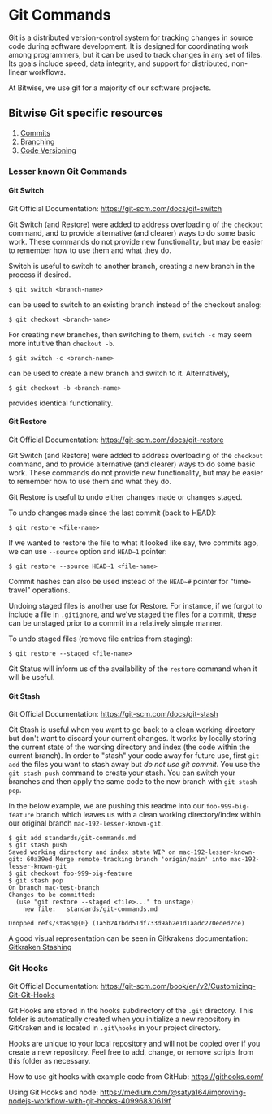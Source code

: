 # Git Commands

Git is a distributed version-control system for tracking changes in source code during software development. It is designed for coordinating work among programmers, but it can be used to track changes in any set of files. Its goals include speed, data integrity, and support for distributed, non-linear workflows.

At Bitwise, we use git for a majority of our software projects.

## Bitwise Git specific resources

1. [Commits](commits.md)
2. [Branching](branching.md)
3. [Code Versioning](code-versioning.md)

### Lesser known Git Commands

#### Git Switch

Git Official Documentation: https://git-scm.com/docs/git-switch

Git Switch (and Restore) were added to address overloading of the `checkout` command, and to provide alternative (and clearer) ways to do some basic work.
These commands do not provide new functionality, but may be easier to remember how to use them and what they do.

Switch is useful to switch to another branch, creating a new branch in the process if desired.

```shell
$ git switch <branch-name>
```

can be used to switch to an existing branch instead of the checkout analog:

```shell
$ git checkout <branch-name>
```

For creating new branches, then switching to them, `switch -c` may seem more intuitive than `checkout -b`.

```shell
$ git switch -c <branch-name>
```

can be used to create a new branch and switch to it. Alternatively,

```shell
$ git checkout -b <branch-name>
```

provides identical functionality.

#### Git Restore

Git Official Documentation: https://git-scm.com/docs/git-restore

Git Switch (and Restore) were added to address overloading of the `checkout` command, and to provide alternative (and clearer) ways to do some basic work.
These commands do not provide new functionality, but may be easier to remember how to use them and what they do.

Git Restore is useful to undo either changes made or changes staged.

To undo changes made since the last commit (back to HEAD):

```shell
$ git restore <file-name>
```

If we wanted to restore the file to what it looked like say, two commits ago, we can use `--source` option and `HEAD~1` pointer:

```text
$ git restore --source HEAD~1 <file-name>
```

Commit hashes can also be used instead of the `HEAD~#` pointer for "time-travel" operations.

Undoing staged files is another use for Restore. For instance, if we forgot to include a file in `.gitignore`, and we've staged the files for a commit, these can be unstaged prior to a commit in a relatively simple manner.

To undo staged files (remove file entries from staging):

```shell
$ git restore --staged <file-name>
```

Git Status will inform us of the availability of the `restore` command when it will be useful.

#### Git Stash

Git Official Documentation: https://git-scm.com/docs/git-stash

Git Stash is useful when you want to go back to a clean working directory but don't want to discard your current changes. It works by locally storing the current state of the working directory and index (the code within the current branch). In order to "stash" your code away for future use, first `git add` the files you want to stash away but _do not use git commit_. You use the `git stash push` command to create your stash. You can switch your branches and then apply the same code to the new branch with `git stash pop`.

In the below example, we are pushing this readme into our `foo-999-big-feature` branch which leaves us with a clean working directory/index within our original branch `mac-192-lesser-known-git`.

```shell
$ git add standards/git-commands.md
$ git stash push
Saved working directory and index state WIP on mac-192-lesser-known-git: 60a39ed Merge remote-tracking branch 'origin/main' into mac-192-lesser-known-git
$ git checkout foo-999-big-feature
$ git stash pop
On branch mac-test-branch
Changes to be committed:
  (use "git restore --staged <file>..." to unstage)
	new file:   standards/git-commands.md

Dropped refs/stash@{0} (1a5b247bdd51df733d9ab2e1d1aadc270eded2ce)
```

A good visual representation can be seen in Gitkrakens documentation: [Gitkraken Stashing](https://support.gitkraken.com/working-with-commits/stashing/)

### Git Hooks

Git Official Documentation: https://git-scm.com/book/en/v2/Customizing-Git-Git-Hooks

Git Hooks are stored in the hooks subdirectory of the `.git` directory. This folder is automatically created when you initialize a new repository in GitKraken and is located in `.git\hooks` in your project directory.

Hooks are unique to your local repository and will not be copied over if you create a new repository. Feel free to add, change, or remove scripts from this folder as necessary.

How to use git hooks with example code from GitHub: https://githooks.com/

Using Git Hooks and node: https://medium.com/@satya164/improving-nodejs-workflow-with-git-hooks-40996830619f
